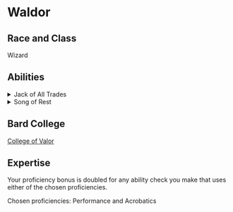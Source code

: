# Waldor

## Race and Class

Wizard

## Abilities

<details>
<summary>Jack of All Trades</summary>
Starting at 2nd level, you can add half your proficiency bonus, rounded down, to any ability check you make that doesn’t already include your proficiency bonus.
</details>

<details>
<summary>Song of Rest</summary>
Beginning at 2nd level, you can use soothing music or oration to help revitalize your wounded allies during a short rest. If you or any friendly creatures who can hear your performance regain hit points at the end of the short rest by spending one or more Hit Dice, each of those creatures regains an extra 1d6 hit points.

The extra hit points increase when you reach certain levels in this class: to 1d8 at 9th level, to 1d10 at 13th level, and to 1d12 at 17th level.
</details>

## Bard College

[College of Valor](https://www.dndbeyond.com/posts/609-bard-101-college-of-valor)

## Expertise

Your proficiency bonus is doubled for any ability check you make that uses either of the chosen proficiencies.

Chosen proficiencies: Performance and Acrobatics